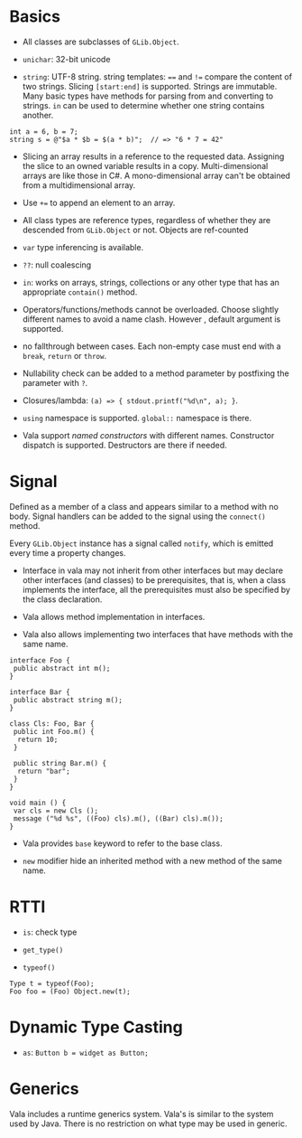 # Basics

- All classes are subclasses of `GLib.Object`.

- `unichar`: 32-bit unicode

- `string`: UTF-8 string. string templates: `==` and `!=` compare the content of two strings. Slicing `[start:end]` is supported. Strings are immutable. Many basic types have methods for parsing from and converting to strings. `in` can be used to determine whether one string contains another.

```vala
int a = 6, b = 7;
string s = @"$a * $b = $(a * b)";  // => "6 * 7 = 42"
```

- Slicing an array results in a reference to the requested data. Assigning the slice to an owned variable results in a copy. Multi-dimensional arrays are like those in C#. A mono-dimensional array can't be obtained from a multidimensional array. 

- Use `+=` to append an element to an array.

- All class types are reference types, regardless of whether they are descended from `GLib.Object` or not. Objects are ref-counted

- `var` type inferencing is available.

- `??`: null coalescing 

- `in`: works on arrays, strings, collections or any other  type that has an appropriate `contain()` method.

- Operators/functions/methods cannot be overloaded. Choose slightly different names to avoid a name clash. However
, default argument is supported.

- no fallthrough between cases. Each non-empty case must end with a `break`, `return` or `throw`.

- Nullability check can be added to a method parameter by postfixing the parameter with `?`.

- Closures/lambda: `(a) => { stdout.printf("%d\n", a); }`.

- `using` namespace is supported. `global::` namespace is there.

- Vala support _named constructors_ with different names. Constructor dispatch is supported. Destructors are there if needed.

# Signal

Defined as a member of a class and appears similar to a method with no body. Signal handlers can be added to the signal using the `connect()` method.

Every `GLib.Object` instance has a signal called `notify`, which is emitted every time a property changes.

- Interface in vala may not inherit from other interfaces but may declare other interfaces (and classes) to be prerequisites, that is, when a class implements the interface, all the prerequisites must also be specified by the class declaration. 

- Vala allows method implementation in interfaces. 

- Vala also allows implementing two interfaces that have methods with the same name.

```vala
interface Foo {
 public abstract int m();
}

interface Bar {
 public abstract string m();
}

class Cls: Foo, Bar {
 public int Foo.m() {
  return 10;
 }

 public string Bar.m() {
  return "bar";
 }
}

void main () {
 var cls = new Cls ();
 message ("%d %s", ((Foo) cls).m(), ((Bar) cls).m());
}
```

- Vala provides `base` keyword to refer to the base class.

- `new` modifier hide an inherited method with a new method of the same name.

# RTTI

- `is`: check type

- `get_type()`

- `typeof()`

```vala
Type t = typeof(Foo);
Foo foo = (Foo) Object.new(t);
```

# Dynamic Type Casting

- `as`: `Button b = widget as Button;`

# Generics

Vala includes a runtime generics system. Vala's is similar to the system used by Java. There is no restriction on what type may be used in generic.
